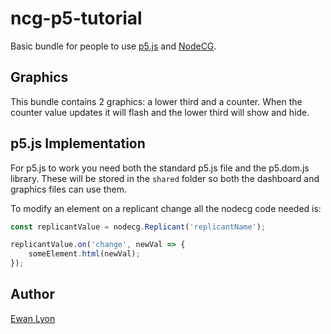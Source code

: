 # ncg-p5-tutorial

Basic bundle for people to use [p5.js](https://p5js.org/) and [NodeCG](https://nodecg.com/).

## Graphics

This bundle contains 2 graphics: a lower third and a counter. When the counter value updates it will flash and the lower third will show and hide.

## p5.js Implementation

For p5.js to work you need both the standard p5.js file and the p5.dom.js library. These will be stored in the `shared` folder so both the dashboard and graphics files can use them.

To modify an element on a replicant change all the nodecg code needed is:

```javascript
const replicantValue = nodecg.Replicant('replicantName');

replicantValue.on('change', newVal => {
    someElement.html(newVal);
});
```

## Author

[Ewan Lyon](https://github.com/EwanLyon)
